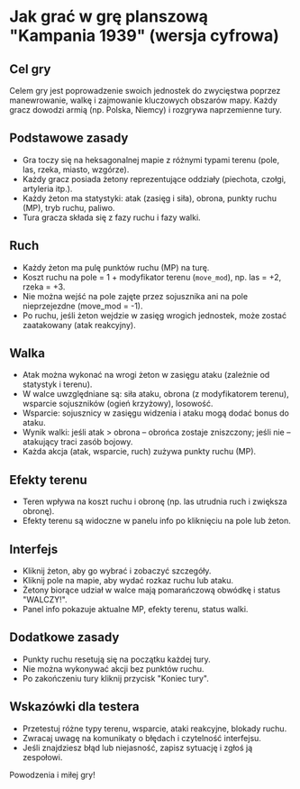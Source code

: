 # Jak grać w grę planszową "Kampania 1939" (wersja cyfrowa)

## Cel gry
Celem gry jest poprowadzenie swoich jednostek do zwycięstwa poprzez manewrowanie, walkę i zajmowanie kluczowych obszarów mapy. Każdy gracz dowodzi armią (np. Polska, Niemcy) i rozgrywa naprzemienne tury.

## Podstawowe zasady
- Gra toczy się na heksagonalnej mapie z różnymi typami terenu (pole, las, rzeka, miasto, wzgórze).
- Każdy gracz posiada żetony reprezentujące oddziały (piechota, czołgi, artyleria itp.).
- Każdy żeton ma statystyki: atak (zasięg i siła), obrona, punkty ruchu (MP), tryb ruchu, paliwo.
- Tura gracza składa się z fazy ruchu i fazy walki.

## Ruch
- Każdy żeton ma pulę punktów ruchu (MP) na turę.
- Koszt ruchu na pole = 1 + modyfikator terenu (`move_mod`), np. las = +2, rzeka = +3.
- Nie można wejść na pole zajęte przez sojusznika ani na pole nieprzejezdne (move_mod = -1).
- Po ruchu, jeśli żeton wejdzie w zasięg wrogich jednostek, może zostać zaatakowany (atak reakcyjny).

## Walka
- Atak można wykonać na wrogi żeton w zasięgu ataku (zależnie od statystyk i terenu).
- W walce uwzględniane są: siła ataku, obrona (z modyfikatorem terenu), wsparcie sojuszników (ogień krzyżowy), losowość.
- Wsparcie: sojusznicy w zasięgu widzenia i ataku mogą dodać bonus do ataku.
- Wynik walki: jeśli atak > obrona – obrońca zostaje zniszczony; jeśli nie – atakujący traci zasób bojowy.
- Każda akcja (atak, wsparcie, ruch) zużywa punkty ruchu (MP).

## Efekty terenu
- Teren wpływa na koszt ruchu i obronę (np. las utrudnia ruch i zwiększa obronę).
- Efekty terenu są widoczne w panelu info po kliknięciu na pole lub żeton.

## Interfejs
- Kliknij żeton, aby go wybrać i zobaczyć szczegóły.
- Kliknij pole na mapie, aby wydać rozkaz ruchu lub ataku.
- Żetony biorące udział w walce mają pomarańczową obwódkę i status "WALCZY!".
- Panel info pokazuje aktualne MP, efekty terenu, status walki.

## Dodatkowe zasady
- Punkty ruchu resetują się na początku każdej tury.
- Nie można wykonywać akcji bez punktów ruchu.
- Po zakończeniu tury kliknij przycisk "Koniec tury".

## Wskazówki dla testera
- Przetestuj różne typy terenu, wsparcie, ataki reakcyjne, blokady ruchu.
- Zwracaj uwagę na komunikaty o błędach i czytelność interfejsu.
- Jeśli znajdziesz błąd lub niejasność, zapisz sytuację i zgłoś ją zespołowi.

Powodzenia i miłej gry!
